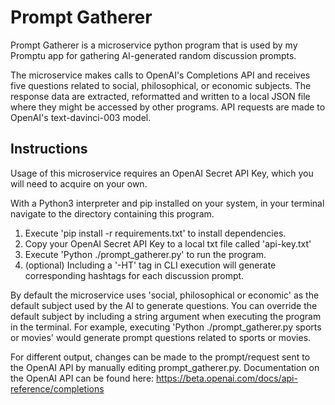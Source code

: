 # Prompt Gatherer

Prompt Gatherer is a microservice python program that is used by my Promptu app for gathering AI-generated random discussion prompts. 

The microservice makes calls to OpenAI's Completions API and receives five questions related to social, philosophical, or economic subjects. The response 
data are extracted, reformatted and written to a local JSON file where they might be accessed by other programs. API requests are made to OpenAI's text-davinci-003 model. 


## Instructions

Usage of this microservice requires an OpenAI Secret API Key, which you will need to acquire on your own.

With a Python3 interpreter and pip installed on your system, in your terminal navigate to the directory containing this program. 
1. Execute 'pip install -r requirements.txt' to install dependencies.
2. Copy your OpenAI Secret API Key to a local txt file called 'api-key.txt'
3. Execute 'Python ./prompt_gatherer.py' to run the program.
4. (optional) Including a '-HT' tag in CLI execution will generate corresponding hashtags for each discussion prompt.

By default the microservice uses 'social, philosophical or economic' as the default subject used by the AI to generate questions.
You can override the default subject by including a string argument when executing the program in the terminal.
For example, executing 'Python ./prompt_gatherer.py sports or movies' would generate prompt questions related to sports or movies.

For different output, changes can be made to the prompt/request sent to the OpenAI API by manually editing prompt_gatherer.py.
Documentation on the OpenAI API can be found here: https://beta.openai.com/docs/api-reference/completions

